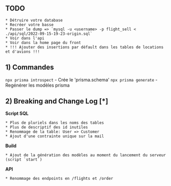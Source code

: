 ## TODO

    * Détruire votre database
    * Recréer votre basse
    * Passer le dump => `mysql -u <username> -p flight_sell < ./api/sql/2022-09-15-19-23-origin.sql`
    * Voir dans l'api
    * Voir dans la home page du front
    * !!! Ajouter des insertions par défault dans les tables de locations et d'avions !!!

## 1) Commandes

`npx prisma introspect` - Crée le 'prisma.schema'
`npx prisma generate` - Regénérer les modèles prisma

## 2) Breaking and Change Log [*]

**Script SQL**

    * Plus de pluriels dans les noms des tables
    * Plus de descriptif des id inutiles
    * Renommage de la table: User => Customer
    * Ajout d'une contrainte unique sur la mail

**Build**

    * Ajout de la génération des modèles au moment du lancement du serveur (script `start`)

**API**

    * Renommage des endpoints en /flights et /order